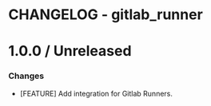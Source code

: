 # CHANGELOG - gitlab_runner

1.0.0 / Unreleased
==================

### Changes

* [FEATURE] Add integration for Gitlab Runners.
